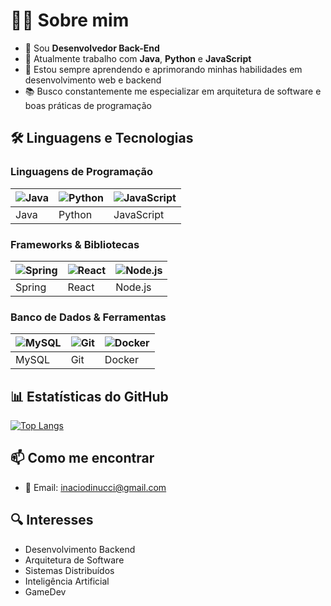 # 👨‍💻 Sobre mim

- 💼 Sou **Desenvolvedor Back-End**
- 🔭 Atualmente trabalho com **Java**, **Python** e **JavaScript**
- 🌱 Estou sempre aprendendo e aprimorando minhas habilidades em desenvolvimento web e backend
- 📚 Busco constantemente me especializar em arquitetura de software e boas práticas de programação

## 🛠️ Linguagens e Tecnologias

### Linguagens de Programação

| ![Java](https://skillicons.dev/icons?i=java) | ![Python](https://skillicons.dev/icons?i=python) | ![JavaScript](https://skillicons.dev/icons?i=js) |
| --------------------------------------------- | ------------------------------------------------- | ------------------------------------------------- |
| Java                                          | Python                                            | JavaScript                                        |

### Frameworks & Bibliotecas

| ![Spring](https://skillicons.dev/icons?i=spring) | ![React](https://skillicons.dev/icons?i=react) | ![Node.js](https://skillicons.dev/icons?i=nodejs) |
| ------------------------------------------------ | ---------------------------------------------- | ------------------------------------------------- |
| Spring                                           | React                                           | Node.js                                           |

### Banco de Dados & Ferramentas

| ![MySQL](https://skillicons.dev/icons?i=mysql) | ![Git](https://skillicons.dev/icons?i=git) | ![Docker](https://skillicons.dev/icons?i=docker) |
| ---------------------------------------------- | ------------------------------------------- | ------------------------------------------------ |
| MySQL                                          | Git                                          | Docker                                           |

## 📊 Estatísticas do GitHub

[![Top Langs](https://github-readme-stats.vercel.app/api/top-langs/?username=inaciodinucci&layout=compact&theme=dark)](https://github.com/anuraghazra/github-readme-stats)


## 📫 Como me encontrar

- 📧 Email: [inaciodinucci@gmail.com](mailto:inaciodinucci@gmail.com)

## 🔍 Interesses

- Desenvolvimento Backend
- Arquitetura de Software
- Sistemas Distribuídos
- Inteligência Artificial
- GameDev
